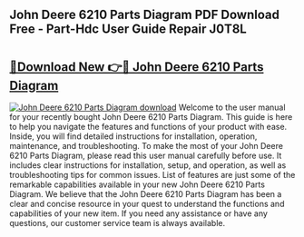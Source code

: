 ## John Deere 6210 Parts Diagram PDF Download Free - Part-Hdc User Guide Repair J0T8L

# <h2><a href="http://dft4w4.blite.top/?on=John+Deere+6210+Parts+Diagram">🔗Download New 👉🔴 John Deere 6210 Parts Diagram</a></h2>

[![John Deere 6210 Parts Diagram download](https://i.imgur.com/lujVjoI.png)](http://dft4w4.blite.top/?on=John+Deere+6210+Parts+Diagram)
Welcome to the user manual for your recently bought John Deere 6210 Parts Diagram. This guide is here to help you navigate the features and functions of your product with ease. Inside, you will find detailed instructions for installation, operation, maintenance, and troubleshooting. To make the most of your John Deere 6210 Parts Diagram, please read this user manual carefully before use. It includes clear instructions for installation, setup, and operation, as well as troubleshooting tips for common issues. List of features are just some of the remarkable capabilities available in your new John Deere 6210 Parts Diagram. We believe that the John Deere 6210 Parts Diagram has been a clear and concise resource in your quest to understand the functions and capabilities of your new item. If you need any assistance or have any questions, our customer service team is always available.
